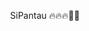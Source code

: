 <p align="center">
<!--   <img src="" alt="logo" width="240" /> -->

  <p align="center">SiPantau 🔥🔥🔥🌾🌾</p>
</p>
